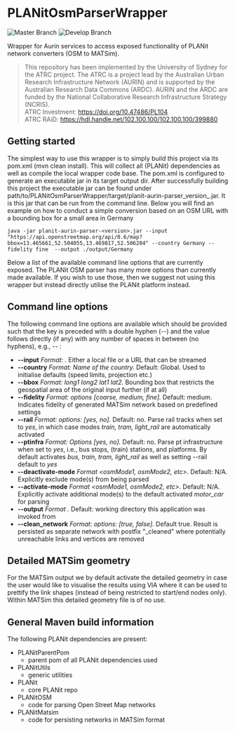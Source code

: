 # PLANitOsmParserWrapper

![Master Branch](https://github.com/TrafficPLANit/PLANit/actions/workflows/maven_master.yml/badge.svg?branch=master)
![Develop Branch](https://github.com/TrafficPLANit/PLANit/actions/workflows/maven_develop.yml/badge.svg?branch=develop)

Wrapper for Aurin services to access exposed functionality of PLANit network converters (OSM to MATSim).

> This repository has been implemented by the University of Sydney for the ATRC project. The ATRC is a project lead by the Australian Urban Research Infrastructure Network (AURIN) and is supported by the Australian Research Data Commons (ARDC). AURIN and the ARDC are funded by the National Collaborative Research Infrastructure Strategy (NCRIS).  
ATRC Investment: https://doi.org/10.47486/PL104  
ATRC RAiD: https://hdl.handle.net/102.100.100/102.100.100/399880  

## Getting started

The simplest way to use this wrapper is to simply build this project via its pom.xml (mvn clean install). This will collect all (PLANit) dependencies as well as compile the local wrapper code base. The pom.xml is configured to generate an executable jar in its target output dir. After successfully building this project the executable jar can be found under path/to/PLANitOsmParserWrapper/target/planit-aurin-parser_version_.jar. It is this jar that can be run from the command line. Below you will find an example on how to conduct a simple conversion based on an OSM URL with a bounding box for a small area in Germany

```
java -jar planit-aurin-parser-<version>.jar --input "https://api.openstreetmap.org/api/0.6/map?bbox=13.465661,52.504055,13.469817,52.506204" --country Germany --fidelity fine  --output ./output/Germany
```

Below a list of the available command line options that are currently exposed. The PLANit OSM parser has many more options than currently made available. If you wish to use those, then we suggest not using this wrapper but instead directly utilise the PLANit platform instead.

## Command line options

The following command line options are available which should be provided such that the key is preceded with a double hyphen (--) and the value follows directly (if any) with any number of spaces in between (no hyphens), e.g., --<key> <value>:
 
 * **--input**    *Format: <path to input file>.* Either a local file or a URL that can be streamed
 * **--country**  *Format: Name of the country.* Default: Global. Used to initialise defaults (speed limits, projection etc.) 
 * **--bbox**     *Format: long1 long2 lat1 lat2.* Bounding box that restricts the geospatial area of the original input further (if at all)
 * **--fidelity** *Format: options [coarse, medium, fine].* Default: medium. Indicates fidelity of generated MATSim network based on predefined settings
 * **--rail** *Format: options: [yes, no].* Default: no. Parse rail tracks when set to *yes*, in which case modes *train, tram, light_rail* are automatically activated  
 * **--ptinfra** *Format: Options [yes, no].* Default: no. Parse pt infrastructure when set to *yes*, i.e., bus stops, (train) stations, and platforms. By default activates *bus, train, tram, light_rail* as well as setting --rail default to *yes*
 * **--deactivate-mode** *Format <osmMode1, osmMode2, etc>.* Default: N/A. Explicitly exclude mode(s) from being parsed
 * **--activate-mode** *Format <osmMode1, osmMode2, etc>.* Default: N/A. Explicitly activate additional mode(s) to the default activated *motor_car* for parsing
 * **--output** *Format <path to output directory>.* Default: working directory this application was invoked from
 * **--clean_network** *Format: options: [true, false].* Default true. Result is persisted as separate network with postfix "_cleaned" where potentially unreachable links and vertices are removed
 
## Detailed MATSim geometry

For the MATSim output we by default activate the detailed geometry in case the user would like to visualise the results using VIA
where it can be used to prettify the link shapes (instead of being restricted to start/end nodes only). Within MATSim this detailed geometry file is of no use.

## General Maven build information 

The following PLANit dependencies are present:

* PLANitParentPom
    * parent pom of all PLANit dependencies used
* PLANitUtils
    * generic utilities 
* PLANit
    * core PLANit repo 
* PLANitOSM
    * code for parsing Open Street Map networks 
* PLANitMatsim
    * code for persisting networks in MATSim format
